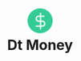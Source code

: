<h1 align="center">
    <img src="https://github.com/CrisnaldoSantos/dt-money/blob/main/public/favicon.png" width="50px">
    <br/>Dt Money
</h1>
